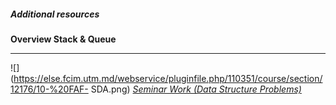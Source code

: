 ##### **Additional resources**
**Overview Stack & Queue**

****
![](https://else.fcim.utm.md/webservice/pluginfile.php/110351/course/section/12176/10-%20FAF-
SDA.png)
_[Seminar Work (Data Structure
Problems)](https://else.fcim.utm.md/mod/assign/view.php?id=41995 "Seminar work
\(Data structure problems\)")_
